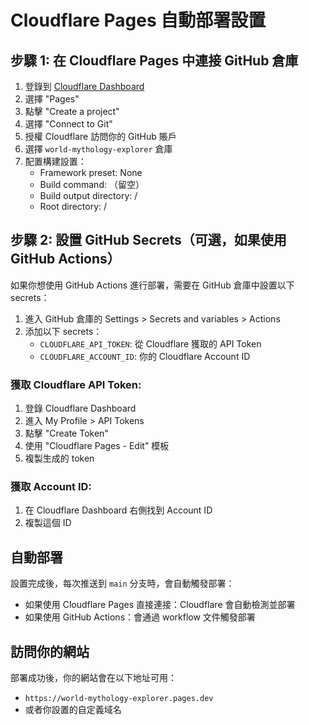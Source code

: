 # Cloudflare Pages 自動部署設置

## 步驟 1: 在 Cloudflare Pages 中連接 GitHub 倉庫

1. 登錄到 [Cloudflare Dashboard](https://dash.cloudflare.com/)
2. 選擇 "Pages" 
3. 點擊 "Create a project"
4. 選擇 "Connect to Git"
5. 授權 Cloudflare 訪問你的 GitHub 賬戶
6. 選擇 `world-mythology-explorer` 倉庫
7. 配置構建設置：
   - Framework preset: None
   - Build command: （留空）
   - Build output directory: /
   - Root directory: /

## 步驟 2: 設置 GitHub Secrets（可選，如果使用 GitHub Actions）

如果你想使用 GitHub Actions 進行部署，需要在 GitHub 倉庫中設置以下 secrets：

1. 進入 GitHub 倉庫的 Settings > Secrets and variables > Actions
2. 添加以下 secrets：
   - `CLOUDFLARE_API_TOKEN`: 從 Cloudflare 獲取的 API Token
   - `CLOUDFLARE_ACCOUNT_ID`: 你的 Cloudflare Account ID

### 獲取 Cloudflare API Token:
1. 登錄 Cloudflare Dashboard
2. 進入 My Profile > API Tokens
3. 點擊 "Create Token"
4. 使用 "Cloudflare Pages - Edit" 模板
5. 複製生成的 token

### 獲取 Account ID:
1. 在 Cloudflare Dashboard 右側找到 Account ID
2. 複製這個 ID

## 自動部署

設置完成後，每次推送到 `main` 分支時，會自動觸發部署：
- 如果使用 Cloudflare Pages 直接連接：Cloudflare 會自動檢測並部署
- 如果使用 GitHub Actions：會通過 workflow 文件觸發部署

## 訪問你的網站

部署成功後，你的網站會在以下地址可用：
- `https://world-mythology-explorer.pages.dev`
- 或者你設置的自定義域名
